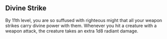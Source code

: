 ## Divine Strike
By 11th level, you are so suffused with righteous might that all your weapon strikes carry divine power with them. Whenever you hit a creature with a weapon attack, the creature takes an extra 1d8 radiant damage.

<!--

-<< CHANGES >>-
- renamed 'improved divine smite' to 'divine strike' to distinguish them
- allowing thrown and ranged attacks to deal more damage

-<< TODO >>-
- none

-<< COMMENTARY >>-
- opened up possibilities by allowing ranged power increase

-->
